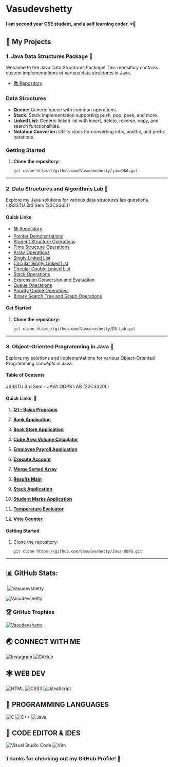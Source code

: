 ﻿# Vasudevshetty

#### I am second year CSE student, and a self learning coder. ⭐🤩

## **🚀 My Projects**
### 1. Java Data Structures Package 🚀

Welcome to the Java Data Structures Package! This repository contains custom implementations of various data structures in Java.

- [📚 Repository](https://github.com/Vasudevshetty/javaDSA)

### Data Structures

- **Queue:** Generic queue with common operations.
- **Stack:** Stack implementation supporting push, pop, peek, and more.
- **Linked List:** Generic linked list with insert, delete, reverse, copy, and search functionalities.
- **Notation Converter:** Utility class for converting infix, postfix, and prefix notations.

### Getting Started

1. **Clone the repository:**

   ```bash
   git clone https://github.com/Vasudevshetty/javaDSA.git
<hr>

### 2.  Data Structures and Algorithms Lab 🚀

Explore my Java solutions for various data structures lab questions. <br> 
(JSSSTU 3rd Sem (22CS36L))

#### Quick Links

- [📚 Repository](https://github.com/Vasudevshetty/DS-Lab)
- [Pointer Demonstrations](https://github.com/Vasudevshetty/DS-Lab/tree/main/pointers_session)
- [Student Structure Operations](https://github.com/Vasudevshetty/DS-Lab/blob/main/struct_session/Q1(Student%20marks).c)
- [Time Structure Operations](https://github.com/Vasudevshetty/DS-Lab/blob/main/struct_session/Q2(Time).c)
- [Array Operations](https://github.com/Vasudevshetty/DS-Lab/blob/main/Arrays/Q3(Array).c)
- [Singly Linked List](https://github.com/Vasudevshetty/DS-Lab/blob/main/linkedlist_session/Q4(Singly%20linked%20list).c)
- [Circular Singly Linked List](https://github.com/Vasudevshetty/DS-Lab/blob/main/linkedlist_session/Q5(Circular%20Singly%20linked%20list).c)
- [Circular Double Linked List](https://github.com/Vasudevshetty/DS-Lab/tree/main/linkedlist_final)
- [Stack Operations](https://github.com/Vasudevshetty/DS-Lab/tree/main/Stack_session/Stack%20Operations)
- [Expression Conversion and Evaluation](https://github.com/Vasudevshetty/DS-Lab/tree/main/Stack_session/infix%2C%20prefix%2C%20postfix%20final)
- [Queue Operations](https://github.com/Vasudevshetty/DS-Lab/tree/main/Queue_session)
- [Priority Queue Operations](https://github.com/Vasudevshetty/DS-Lab/blob/main/Queue_session/Q12(Priority%20queue).c)
- [Binary Search Tree and Graph Operations](https://github.com/Vasudevshetty/DS-Lab/tree/main/Trees%20and%20graphs)


#### Get Started

1. **Clone the repository:**

   ```bash 
   git clone https://github.com/Vasudevshetty/DS-Lab.git
<hr>

### 3. Object-Oriented Programming in Java 🚀

Explore my solutions and implementations for various Object-Oriented Programming concepts in Java.

#### Table of Contents

 JSSSTU 3rd Sem - JAVA OOPS LAB (22CS320L)

#### Quick Links. 🔗

1. **[Q1 - Basic Programs](https://github.com/Vasudevshetty/Java-OOPS/blob/main/Q1_BasicPrograms.java)**

2. **[Bank Application](https://github.com/Vasudevshetty/Java-OOPS/blob/main/BankApplication.java)**
   
3. **[Book Store Application](https://github.com/Vasudevshetty/Java-OOPS/blob/main/BookStoreApplication.java)**

4. **[Cube Area Volume Calculator](https://github.com/Vasudevshetty/Java-OOPS/blob/main/CubeAreaVolumeCalculator.java)**

5. **[Employee Payroll Application](https://github.com/Vasudevshetty/Java-OOPS/blob/main/EmployeePayrollApplication.java)**

6. **[Execute Account](https://github.com/Vasudevshetty/Java-OOPS/blob/main/ExecuteAccount.java)**

7. **[Merge Sorted Array](https://github.com/Vasudevshetty/Java-OOPS/blob/main/MergeSortedArray.java)**

8. **[Results Main](https://github.com/Vasudevshetty/Java-OOPS/blob/main/ResultsMain.java)**

9. **[Stack Application](https://github.com/Vasudevshetty/Java-OOPS/blob/main/StackApplication.java)**

10. **[Student Marks Application](https://github.com/Vasudevshetty/Java-OOPS/blob/main/StudentMarksApplication.java)**

11. **[Temperature Evaluator](https://github.com/Vasudevshetty/Java-OOPS/blob/main/TemperatureEvaluator.java)**

12. **[Vote Counter](https://github.com/Vasudevshetty/Java-OOPS/blob/main/VoteCounter.java)**

#### Getting Started

1. Clone the repository:

    ```bash
    git clone https://github.com/Vasudevshetty/Java-OOPS.git
<hr>

## 📊 GitHub Stats:

<p>&nbsp;<img align="center" src="https://github-readme-stats.vercel.app/api?username=Vasudevshetty&show_icons=true&locale=en" alt="Vasudevshetty" /></p>

<p><img align="center" src="https://github-readme-streak-stats.herokuapp.com/?user=Vasudevshetty&" alt="Vasudevshetty" /></p>

### 🏆 GitHub Trophies

<p align="left"> <a href="https://github.com/ryo-ma/github-profile-trophy"><img src="https://github-profile-trophy.vercel.app/?username=Vasudevshetty" alt="Vasudevshetty" /></a> </p>

## 🌏 CONNECT WITH ME

<a href="https://www.instagram.com/_vasudev_shetty_"> 
    <img src="https://img.shields.io/badge/Instagram-E4405F?style=for-the-badge&logo=instagram&logoColor=white" title="Instagram"  alt="Instagram"/>
</a>

<a href="https://www.github.com/Vasudevshetty"> 
    <img src="https://img.shields.io/badge/GitHub-100000?style=for-the-badge&logo=github&logoColor=white" title="GitHub"  alt="GitHub"/>
</a>

<!-- <a  href="https://www.linkedin.com/company/hi-coders/">
    <img src="https://img.shields.io/badge/LinkedIn-0077B5?style=for-the-badge&logo=linkedin&logoColor=white" title="LinkedIn"  alt="LinkedIn"/>
</a> -->

## 🕸️ WEB DEV

![HTML](https://img.shields.io/badge/HTML5-E34F26?style=for-the-badge&logo=html5&logoColor=white "HTML")
![CSS3](https://img.shields.io/badge/CSS3-1572B6?style=for-the-badge&logo=css3&logoColor=white "CSS")
![JavaScript](https://img.shields.io/badge/JavaScript-F7DF1E?style=for-the-badge&logo=javascript&logoColor=black "JavaScript")

## 🎯 PROGRAMMING LANGUAGES

![C](https://img.shields.io/badge/C-%2300599C.svg?style=for-the-badge&logo=c&logoColor=white "C")
![C++](https://img.shields.io/badge/c++-%2300599C.svg?style=for-the-badge&logo=c%2B%2B&logoColor=white "C++")
![Java](https://img.shields.io/badge/java-%23ED8B00.svg?style=for-the-badge&logo=java&logoColor=white "Java")

## 📄 CODE EDITOR & IDES

![Visual Studio Code](https://img.shields.io/badge/VS%20Code-0078d7.svg?style=for-the-badge&logo=visual-studio-code&logoColor=white "Visual Studio Code")
![Vim](https://img.shields.io/badge/VIM-%2311AB00.svg?style=for-the-badge&logo=vim&logoColor=white)

### **Thanks for checking out my GitHub Profile!** 🙏
